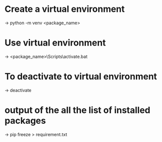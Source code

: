 # Create a virtual environment
 
-> python -m venv <package_name>

# Use virtual environment

-> <package_name>\Scripts\activate.bat

# To deactivate to virtual environment

-> deactivate

# output of the all the list of installed packages

-> pip freeze > requirement.txt

